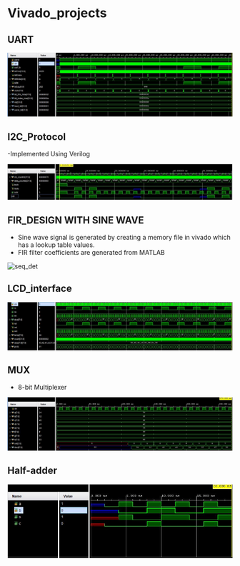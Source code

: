 # Vivado_projects

## UART
![seq_det](https://github.com/SaiEshwarReddyYellu/Vivado_projects/blob/main/UART/Simulation_waveform.JPG)

## I2C_Protocol
-Implemented Using Verilog 

![seq_det](https://github.com/SaiEshwarReddyYellu/Vivado_projects/blob/main/I2C_Protocol/Simulation_waveform.JPG)

## FIR_DESIGN WITH SINE WAVE
- Sine wave signal is generated by creating a memory file in vivado which has a lookup table values.
- FIR filter coefficients are generated from MATLAB 

![seq_det](https://github.com/SaiEshwarReddyYellu/Vivado_projects/blob/main/FIR_design/20210927_233334.gif)


## LCD_interface
![seq_det](https://github.com/SaiEshwarReddyYellu/Vivado_projects/blob/main/Parallel_protocol/simulation_waveform.JPG)

## MUX
- 8-bit Multiplexer

![seq_det](https://github.com/SaiEshwarReddyYellu/Vivado_projects/blob/main/8x1_mux/simulation_waveform.JPG)

## Half-adder
![seq_det](https://github.com/SaiEshwarReddyYellu/Vivado_projects/blob/main/half_adder/Capture.JPG)


